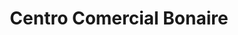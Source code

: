 ---
title: "Centro Comercial Bonaire"
url: /aldaia/centro-comercial-bonaire/
shop: Einkaufszentrum
---